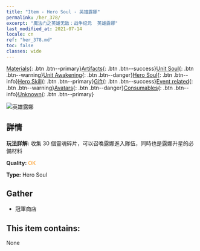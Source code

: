 ```yaml
---
title: "Item - Hero Soul - 英雄露娜"
permalink: /her_378/
excerpt: "魔法门之英雄无敌：战争纪元  英雄露娜"
last_modified_at: 2021-07-14
locale: cn
ref: "her_378.md"
toc: false
classes: wide
---
```

 [Materials](/ItemsCN/){: .btn .btn--primary}[Artifacts](/ItemsCN/Artifacts/){: .btn .btn--success}[Unit Soul](/ItemsCN/UnitSoul/){: .btn .btn--warning}[Unit Awakening](/ItemsCN/UnitAwakening/){: .btn .btn--danger}[Hero Soul](/ItemsCN/HeroSoul/){: .btn .btn--info}[Hero Skill](/ItemsCN/HeroSkill/){: .btn .btn--primary}[Gift](/ItemsCN/Gift/){: .btn .btn--success}[Event related](/ItemsCN/Events/){: .btn .btn--warning}[Avatars](/ItemsCN/Avatars/){: .btn .btn--danger}[Consumables](/ItemsCN/Consumables/){: .btn .btn--info}[Unknown](/ItemsCN/Unknown/){: .btn .btn--primary}

 ![英雄露娜](/images/h/h_Luna.jpg)

## 詳情
 **玩法詳解:** 收集 30 個靈魂碎片，可以召喚露娜進入隊伍，同時也是露娜升星的必備材料

 **Quality:** <span style="color: #FF8C00">OK</span>

 **Type:** Hero Soul

## Gather

*    冠軍商店 

## This item contains:

  None

